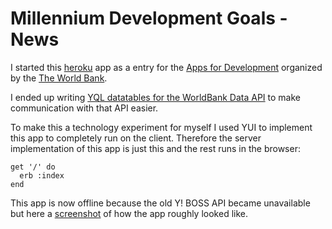 # Millennium Development Goals - News

I started this [heroku][heroku] app as a entry for the [Apps for Development][appsfordevelopment] organized by the [The World Bank][worldbank].

I ended up writing [YQL datatables for the WorldBank Data API][yql_worldbank] to make communication with that API easier.

To make this a technology experiment for myself I used YUI to implement this app to completely run on the client. Therefore the server implementation of this app is just this and the rest runs in the browser:

    get '/' do
      erb :index
    end

This app is now offline because the old Y! BOSS API became unavailable but here a [screenshot](https://github.com/spier/mdg_news/raw/master/mdgnews_screenshot.png) of how the app roughly looked like.



[appsfordevelopment]: http://appsfordevelopment.challengepost.com
[worldbank]: http://www.worldbank.org/
[heroku]: http://www.heroku.com
[yql_worldbank]: https://github.com/spier/yql_worldbank